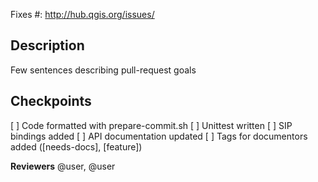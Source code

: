 Fixes #<put issue number here>: http://hub.qgis.org/issues/<put issue number here>

Description
-----------
Few sentences describing pull-request goals

Checkpoints
-----------
[ ] Code formatted with prepare-commit.sh
[ ] Unittest written
[ ] SIP bindings added
[ ] API documentation updated
[ ] Tags for documentors added ([needs-docs], [feature])

**Reviewers** @user, @user

